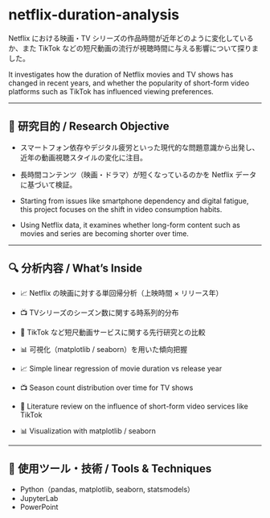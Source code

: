 # netflix-duration-analysis
Netflix における映画・TV シリーズの作品時間が近年どのように変化しているか、また TikTok などの短尺動画の流行が視聴時間に与える影響について探りました。

It investigates how the duration of Netflix movies and TV shows has changed in recent years, and whether the popularity of short-form video platforms such as TikTok has influenced viewing preferences.

---

## 🎯 研究目的 / Research Objective

- スマートフォン依存やデジタル疲労といった現代的な問題意識から出発し、近年の動画視聴スタイルの変化に注目。
- 長時間コンテンツ（映画・ドラマ）が短くなっているのかを Netflix データに基づいて検証。

- Starting from issues like smartphone dependency and digital fatigue, this project focuses on the shift in video consumption habits.
- Using Netflix data, it examines whether long-form content such as movies and series are becoming shorter over time.

---

## 🔍 分析内容 / What’s Inside

- 📈 Netflix の映画に対する単回帰分析（上映時間 × リリース年）
- 📺 TVシリーズのシーズン数に関する時系列的分布
- 🎥 TikTok など短尺動画サービスに関する先行研究との比較
- 📊 可視化（matplotlib / seaborn）を用いた傾向把握

- 📈 Simple linear regression of movie duration vs release year
- 📺 Season count distribution over time for TV shows
- 🎥 Literature review on the influence of short-form video services like TikTok
- 📊 Visualization with matplotlib / seaborn

---

## 🧪 使用ツール・技術 / Tools & Techniques

- Python（pandas, matplotlib, seaborn, statsmodels）
- JupyterLab
- PowerPoint
